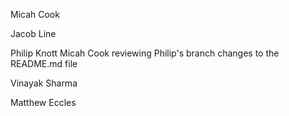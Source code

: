 Micah Cook

Jacob Line

Philip Knott
Micah Cook reviewing Philip's branch changes to the README.md file

Vinayak Sharma

Matthew Eccles
